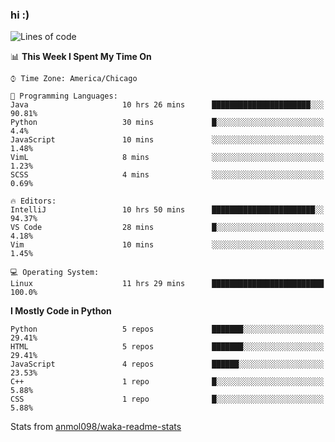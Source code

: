 ### hi :)

<!--START_SECTION:waka-->
![Lines of code](https://img.shields.io/badge/From%20Hello%20World%20I%27ve%20Written-773708%20lines%20of%20code-blue)

📊 **This Week I Spent My Time On** 

```text
⌚︎ Time Zone: America/Chicago

💬 Programming Languages: 
Java                     10 hrs 26 mins      ██████████████████████░░░   90.81% 
Python                   30 mins             █░░░░░░░░░░░░░░░░░░░░░░░░   4.4% 
JavaScript               10 mins             ░░░░░░░░░░░░░░░░░░░░░░░░░   1.48% 
VimL                     8 mins              ░░░░░░░░░░░░░░░░░░░░░░░░░   1.23% 
SCSS                     4 mins              ░░░░░░░░░░░░░░░░░░░░░░░░░   0.69%

🔥 Editors: 
IntelliJ                 10 hrs 50 mins      ███████████████████████░░   94.37% 
VS Code                  28 mins             █░░░░░░░░░░░░░░░░░░░░░░░░   4.18% 
Vim                      10 mins             ░░░░░░░░░░░░░░░░░░░░░░░░░   1.45%

💻 Operating System: 
Linux                    11 hrs 29 mins      █████████████████████████   100.0%

```

**I Mostly Code in Python** 

```text
Python                   5 repos             ███████░░░░░░░░░░░░░░░░░░   29.41% 
HTML                     5 repos             ███████░░░░░░░░░░░░░░░░░░   29.41% 
JavaScript               4 repos             ██████░░░░░░░░░░░░░░░░░░░   23.53% 
C++                      1 repo              █░░░░░░░░░░░░░░░░░░░░░░░░   5.88% 
CSS                      1 repo              █░░░░░░░░░░░░░░░░░░░░░░░░   5.88%

```



<!--END_SECTION:waka-->

Stats from [anmol098/waka-readme-stats](https://github.com/anmol098/waka-readme-stats)